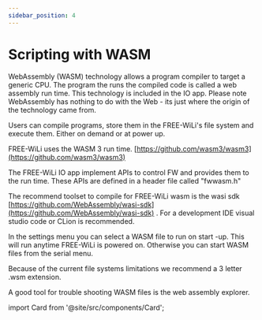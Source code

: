 ```yaml
---
sidebar_position: 4
---
```


# Scripting with WASM

WebAssembly (WASM)  technology allows a program compiler to target a generic CPU. The program the runs the compiled code is called a web assembly run time.  This technology is included in the IO app.  Please note WebAssembly has nothing to do with the Web - its just where the origin of the technology came from.

Users can compile programs, store them in the FREE-WiLi's file system and execute them. Either on demand or at power up.

FREE-WiLi uses the WASM 3 run time. [https://github.com/wasm3/wasm3](https://github.com/wasm3/wasm3)

The FREE-WiLi IO app implement APIs to control FW and provides them to the run time. These APIs are defined in a header file called "fwwasm.h"

The recommend toolset to compile for FREE-WiLi wasm is the wasi sdk [https://github.com/WebAssembly/wasi-sdk](https://github.com/WebAssembly/wasi-sdk) . For a development IDE visual studio code or CLion is recommended.

In the settings menu you can select a WASM file to run on start -up. This will run anytime FREE-WiLi is powered on. Otherwise you can start WASM files from the serial menu.

Because of the current file systems limitations we recommend a 3 letter .wsm extension.

A good tool for trouble shooting WASM files is the web assembly explorer.

import Card from '@site/src/components/Card';

<Card 
  title="WebAssembly Code Explorer"
  description=""
  link="https://wasdk.github.io/wasmcodeexplorer/" 
  imageUrl=""
/>
